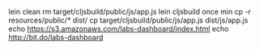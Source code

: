 lein clean
rm target/cljsbuild/public/js/app.js
lein cljsbuild once min
cp -r resources/public/* dist/
cp target/cljsbuild/public/js/app.js dist/js/app.js
echo https://s3.amazonaws.com/labs-dashboard/index.html
echo http://bit.do/labs-dashboard

